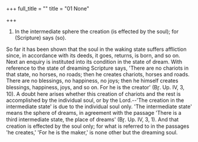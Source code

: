 +++
full_title = ""
title = "01 None"

+++




1. In the intermediate sphere the creation (is effected by the soul); for (Scripture) says (so).

So far it has been shown that the soul in the waking state suffers affliction since, in accordance with its deeds, it goes, returns, is born, and so on. Next an enquiry is instituted into its condition in the state of dream. With reference to the state of dreaming Scripture says, 'There are no chariots in that state, no horses, no roads; then he creates chariots, horses and roads. There are no blessings, no happiness, no joys; then he himself creates blessings, happiness, joys, and so on. For he is the creator' (Br̥. Up. IV, 3, 10). A doubt here arises whether this creation of chariots and the rest is accomplished by the individual soul, or by the Lord.--'The creation in the intermediate state' is due to the individual soul only. 'The intermediate state' means the sphere of dreams, in agreement with the passage 'There is a third intermediate state, the place of dreams' (Br̥. Up. IV, 3, 1). And that creation is effected by the soul only; for what is referred to in the passages 'he creates,' 'For he is the maker,' is none other but the dreaming soul.

